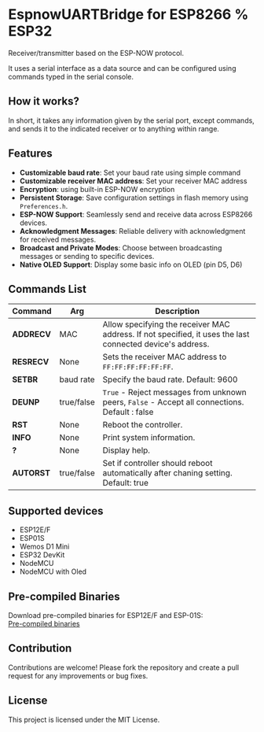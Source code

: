 # EspnowUARTBridge for ESP8266 % ESP32

Receiver/transmitter based on the ESP-NOW protocol.

It uses a serial interface as a data source and can be configured using commands typed in the serial console.

## How it works?

In short, it takes any information given by the serial port, except commands, and sends it to the indicated receiver or to anything within range.

## Features

- **Customizable baud rate**: Set your baud rate using simple command
- **Customizable receiver MAC address**: Set your receiver MAC address
- **Encryption**: using built-in ESP-NOW encryption
- **Persistent Storage**: Save configuration settings in flash memory using `Preferences.h`.
- **ESP-NOW Support**: Seamlessly send and receive data across ESP8266 devices.
- **Acknowledgment Messages**: Reliable delivery with acknowledgment for received messages.
- **Broadcast and Private Modes**: Choose between broadcasting messages or sending to specific devices.
- **Native OLED Support**: Display some basic info on OLED (pin D5, D6)
## Commands List

| Command          |Arg  |Description                                                                 |
|-------------------|----------|-------------------------------------------------------------------|
| **ADDRECV**       | MAC|Allow specifying the receiver MAC address. If not specified, it uses the last connected device's address. |
| **RESRECV**       | None |Sets the receiver MAC address to `FF:FF:FF:FF:FF:FF`.                      |
| **SETBR**         | baud rate |Specify the baud rate. Default: 9600                                                    |
| **DEUNP**         | true/false|`True` - Reject messages from unknown peers, `False` - Accept all connections. Default : false |
| **RST**           | None |Reboot the controller.                                                    |
| **INFO**          | None |Print system information.                                                 |
| **?**             | None |Display help.                                                             |
| **AUTORST**       |true/false| Set if controller should reboot automatically after chaning setting. Default: true|
## Supported devices
- ESP12E/F
- ESP01S
- Wemos D1 Mini
- ESP32 DevKit
- NodeMCU
- NodeMCU with Oled

## Pre-compiled Binaries

Download pre-compiled binaries for ESP12E/F and ESP-01S:  
[Pre-compiled binaries](https://github.com/kurson95/EspnowUARTBridge_ESP8266/releases/)
## Contribution
Contributions are welcome! Please fork the repository and create a pull request for any improvements or bug fixes.

## License
This project is licensed under the MIT License.
